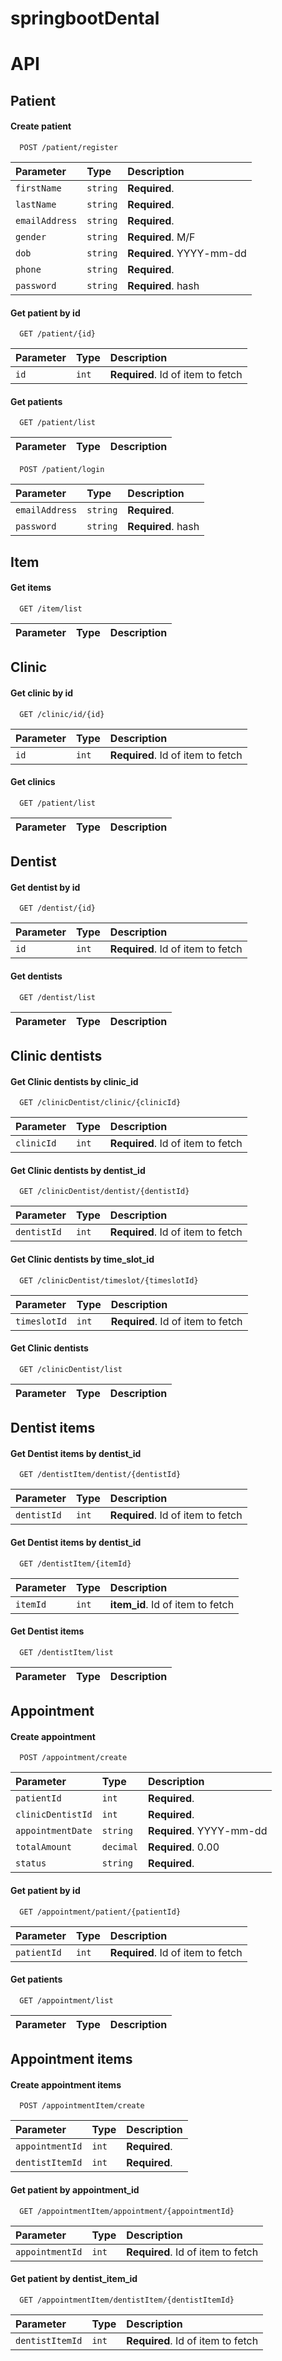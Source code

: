 # springbootDental

# API
    
## Patient

#### Create patient

```http
  POST /patient/register
```

| Parameter | Type     | Description                |
| :-------- | :------- | :------------------------- |
| `firstName` | `string` | **Required**. |
| `lastName` | `string` | **Required**. |
| `emailAddress` | `string` | **Required**. |
| `gender` | `string` | **Required**. M/F|
| `dob` | `string` | **Required**. YYYY-mm-dd|
| `phone` | `string` | **Required**.|
| `password` | `string` | **Required**. hash|

#### Get patient by id 

```http
  GET /patient/{id}
```

| Parameter | Type     | Description                       |
| :-------- | :------- | :-------------------------------- |
| `id`      | `int` | **Required**. Id of item to fetch |


#### Get patients

```http
  GET /patient/list
```

| Parameter | Type     | Description                       |
| :-------- | :------- | :-------------------------------- |


```http
  POST /patient/login
```

| Parameter | Type     | Description                |
| :-------- | :------- | :------------------------- |
| `emailAddress` | `string` | **Required**. |
| `password` | `string` | **Required**. hash|

## Item

#### Get items

```http
  GET /item/list
```

| Parameter | Type     | Description                       |
| :-------- | :------- | :-------------------------------- |


## Clinic

#### Get clinic by id 

```http
  GET /clinic/id/{id}
```

| Parameter | Type     | Description                       |
| :-------- | :------- | :-------------------------------- |
| `id`      | `int` | **Required**. Id of item to fetch |


#### Get clinics

```httpf
  GET /patient/list
```

| Parameter | Type     | Description                       |
| :-------- | :------- | :-------------------------------- |


## Dentist

#### Get dentist by id 

```http
  GET /dentist/{id}
```

| Parameter | Type     | Description                       |
| :-------- | :------- | :-------------------------------- |
| `id`      | `int` | **Required**. Id of item to fetch |


#### Get dentists

```http
  GET /dentist/list
```

| Parameter | Type     | Description                       |
| :-------- | :------- | :-------------------------------- |


## Clinic dentists

#### Get Clinic dentists by clinic_id 

```http
  GET /clinicDentist/clinic/{clinicId}
```

| Parameter | Type     | Description                       |
| :-------- | :------- | :-------------------------------- |
| `clinicId`      | `int` | **Required**. Id of item to fetch |

#### Get Clinic dentists by dentist_id 

```http
  GET /clinicDentist/dentist/{dentistId}
```

| Parameter | Type     | Description                       |
| :-------- | :------- | :-------------------------------- |
| `dentistId`      | `int` | **Required**. Id of item to fetch |

#### Get Clinic dentists by time_slot_id 

```http
  GET /clinicDentist/timeslot/{timeslotId}
```

| Parameter | Type     | Description                       |
| :-------- | :------- | :-------------------------------- |
| `timeslotId`      | `int` | **Required**. Id of item to fetch |


#### Get Clinic dentists

```http
  GET /clinicDentist/list
```

| Parameter | Type     | Description                       |
| :-------- | :------- | :-------------------------------- |


## Dentist items

#### Get Dentist items by dentist_id 

```http
  GET /dentistItem/dentist/{dentistId}
```

| Parameter | Type     | Description                       |
| :-------- | :------- | :-------------------------------- |
| `dentistId`      | `int` | **Required**. Id of item to fetch |

#### Get Dentist items by dentist_id 

```http
  GET /dentistItem/{itemId}
```

| Parameter | Type     | Description                       |
| :-------- | :------- | :-------------------------------- |
| `itemId`      | `int` | **item_id**. Id of item to fetch |

#### Get Dentist items

```http
  GET /dentistItem/list
```

| Parameter | Type     | Description                       |
| :-------- | :------- | :-------------------------------- |


## Appointment

#### Create appointment

```http
  POST /appointment/create
```

| Parameter | Type     | Description                |
| :-------- | :------- | :------------------------- |
| `patientId` | `int` | **Required**. |
| `clinicDentistId` | `int` | **Required**. |
| `appointmentDate` | `string` | **Required**. YYYY-mm-dd |
| `totalAmount` | `decimal` | **Required**. 0.00|
| `status` | `string` | **Required**. |

#### Get patient by id 

```http
  GET /appointment/patient/{patientId}
```

| Parameter | Type     | Description                       |
| :-------- | :------- | :-------------------------------- |
| `patientId`      | `int` | **Required**. Id of item to fetch |


#### Get patients

```http
  GET /appointment/list
```

| Parameter | Type     | Description                       |
| :-------- | :------- | :-------------------------------- |

## Appointment items

#### Create appointment items

```http
  POST /appointmentItem/create
```

| Parameter | Type     | Description                |
| :-------- | :------- | :------------------------- |
| `appointmentId` | `int` | **Required**. |
| `dentistItemId` | `int` | **Required**. |

#### Get patient by appointment_id 

```http
  GET /appointmentItem/appointment/{appointmentId}
```

| Parameter | Type     | Description                       |
| :-------- | :------- | :-------------------------------- |
| `appointmentId`      | `int` | **Required**. Id of item to fetch |

#### Get patient by dentist_item_id 

```http
  GET /appointmentItem/dentistItem/{dentistItemId}
```

| Parameter | Type     | Description                       |
| :-------- | :------- | :-------------------------------- |
| `dentistItemId`      | `int` | **Required**. Id of item to fetch |

